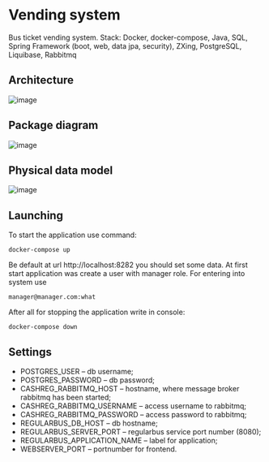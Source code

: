 # Vending system
Bus ticket vending system. Stack: Docker, docker-compose, Java, SQL, Spring Framework (boot, web, data jpa, security), ZXing, PostgreSQL, Liquibase, Rabbitmq


## Architecture
![image](https://github.com/user-attachments/assets/bec93c9f-ebb2-4ead-90b2-8c368afb8b62)

## Package diagram
![image](https://github.com/user-attachments/assets/e5483949-ef79-409d-9ba6-00c4b9c57be2)

## Physical data model
![image](https://github.com/user-attachments/assets/b40c0369-0801-4ac4-b021-1babcf7ff594)

## Launching
To start the application use command:
```
docker-compose up
```
Be default at url http://localhost:8282 you should set some data. At first start application was create a user with manager role. For entering into system use 
```
manager@manager.com:what
```
After all for stopping the application write in console:
```
docker-compose down
```

## Settings
- POSTGRES_USER – db username;
- POSTGRES_PASSWORD – db password;
- CASHREG_RABBITMQ_HOST – hostname, where message broker rabbitmq has been started;
- CASHREG_RABBITMQ_USERNAME – access username to rabbitmq;
- CASHREG_RABBITMQ_PASSWORD – access password to rabbitmq;
- REGULARBUS_DB_HOST – db hostname;
- REGULARBUS_SERVER_PORT – regularbus service port number (8080);
- REGULARBUS_APPLICATION_NAME – label for application;
- WEBSERVER_PORT – portnumber for frontend.




